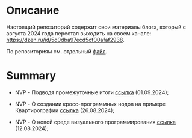# Описание

Настоящий репозиторий содержит свои материалы блога, который с августа 2024 года перестал выходить на своем канале: https://dzen.ru/id/5d0dba97ecd5cf00afaf2938.

По репозиториям см. отдельный [файл](./RepoAbout.md).

# Summary

* NVP - Подводя промежуточные итоги [ссылка](./blog/article_01092024_NVP.md) (01.09.2024);

* NVP - О создании кросс-программных нодов на примере Квартирографии [ссылка](./blog/article_26082024_NVP.md) (26.08.2024);

* NVP - О новой среде визуального программирования [ссылка](./blog/article_12082024_NVP.md) (12.08.2024);
